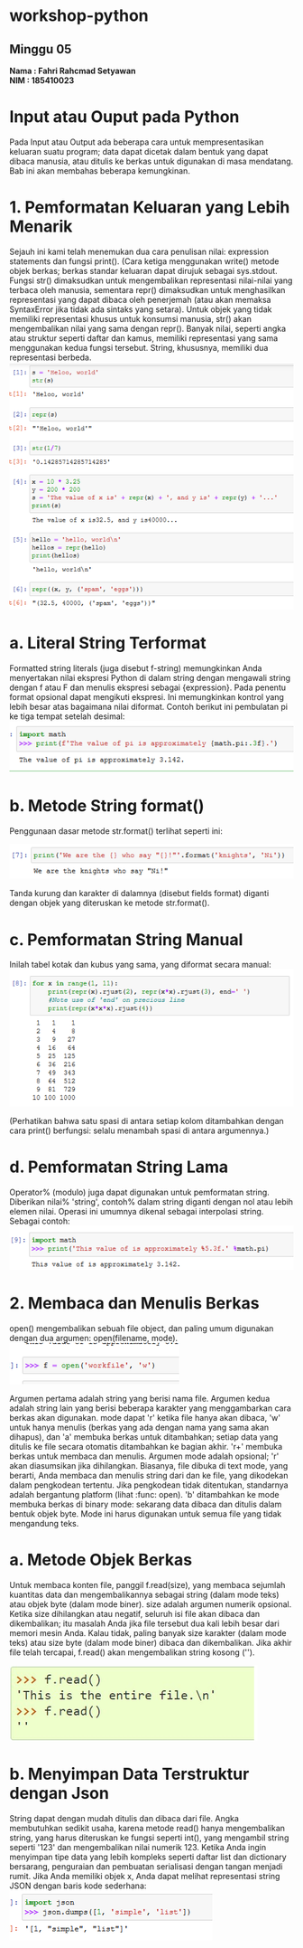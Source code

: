 # workshop-python
<h2>Minggu 05</h2>
<b>Nama : Fahri Rahcmad Setyawan</b></br>
<b>NIM : 185410023</b>

# Input atau Ouput pada Python
Pada Input atau Output ada beberapa cara untuk mempresentasikan keluaran suatu program; data dapat dicetak dalam bentuk yang dapat dibaca manusia, atau ditulis ke 
berkas untuk digunakan di masa mendatang. Bab ini akan membahas beberapa kemungkinan.
# 1.	Pemformatan Keluaran yang Lebih Menarik
Sejauh ini kami telah menemukan dua cara penulisan nilai: expression statements dan fungsi print(). (Cara ketiga menggunakan write() metode objek berkas; berkas 
standar keluaran dapat dirujuk sebagai sys.stdout.
Fungsi str() dimaksudkan untuk mengembalikan representasi nilai-nilai yang terbaca oleh manusia, sementara repr() dimaksudkan untuk menghasilkan representasi 
yang dapat dibaca oleh penerjemah (atau akan memaksa SyntaxError jika tidak ada sintaks yang setara). Untuk objek yang tidak memiliki representasi khusus untuk 
konsumsi manusia, str() akan mengembalikan nilai yang sama dengan repr(). Banyak nilai, seperti angka atau struktur seperti daftar dan kamus, memiliki representasi 
yang sama menggunakan kedua fungsi tersebut. String, khususnya, memiliki dua representasi berbeda.
<img src="https://github.com/Fahri54/workshop-python/blob/main/minggu-05/gambar/1.png"/>

# a.	Literal String Terformat
Formatted string literals (juga disebut f-string) memungkinkan Anda menyertakan nilai ekspresi Python di dalam string dengan mengawali string dengan f atau F dan 
menulis ekspresi sebagai {expression}.
Pada penentu format opsional dapat mengikuti ekspresi. Ini memungkinkan kontrol yang lebih besar atas bagaimana nilai diformat. Contoh berikut ini pembulatan pi 
ke tiga tempat setelah desimal:
<img src="https://github.com/Fahri54/workshop-python/blob/main/minggu-05/gambar/2.png"/>

# b.	Metode String format()
Penggunaan dasar metode str.format() terlihat seperti ini:

<img src="https://github.com/Fahri54/workshop-python/blob/main/minggu-05/gambar/3.png"/>

Tanda kurung dan karakter di dalamnya (disebut fields format) diganti dengan objek yang diteruskan ke metode str.format().

# c.	Pemformatan String Manual
Inilah tabel kotak dan kubus yang sama, yang diformat secara manual:
<img src="https://github.com/Fahri54/workshop-python/blob/main/minggu-05/gambar/4.png"/>

(Perhatikan bahwa satu spasi di antara setiap kolom ditambahkan dengan cara print() berfungsi: selalu menambah spasi di antara argumennya.)

# d.	Pemformatan String Lama
Operator% (modulo) juga dapat digunakan untuk pemformatan string. Diberikan nilai% 'string', contoh% dalam string diganti dengan nol atau lebih elemen nilai. 
Operasi ini umumnya dikenal sebagai interpolasi string. Sebagai contoh:
<img src="https://github.com/Fahri54/workshop-python/blob/main/minggu-05/gambar/5.png"/>

# 2.	Membaca dan Menulis Berkas
open() mengembalikan sebuah file object, dan paling umum digunakan dengan dua argumen: open(filename, mode).
<img src="https://github.com/Fahri54/workshop-python/blob/main/minggu-05/gambar/6.png"/>

Argumen pertama adalah string yang berisi nama file. Argumen kedua adalah string lain yang berisi beberapa karakter yang menggambarkan cara berkas akan digunakan. 
mode dapat 'r' ketika file hanya akan dibaca, 'w' untuk hanya menulis (berkas yang ada dengan nama yang sama akan dihapus), dan 'a' membuka berkas untuk ditambahkan;
setiap data yang ditulis ke file secara otomatis ditambahkan ke bagian akhir. 'r+' membuka berkas untuk membaca dan menulis. Argumen mode adalah opsional; 'r' akan 
diasumsikan jika dihilangkan.
Biasanya, file dibuka di text mode, yang berarti, Anda membaca dan menulis string dari dan ke file, yang dikodekan dalam pengkodean tertentu. Jika pengkodean tidak 
ditentukan, standarnya adalah bergantung platform (lihat :func: open). 'b' ditambahkan ke mode membuka berkas di binary mode: sekarang data dibaca dan ditulis dalam 
bentuk objek byte. Mode ini harus digunakan untuk semua file yang tidak mengandung teks.

# a.	Metode Objek Berkas
Untuk membaca konten file, panggil f.read(size), yang membaca sejumlah kuantitas data dan mengembalikannya sebagai string (dalam mode teks) atau objek byte (dalam 
mode biner). size adalah argumen numerik opsional. Ketika size dihilangkan atau negatif, seluruh isi file akan dibaca dan dikembalikan; itu masalah Anda jika file 
tersebut dua kali lebih besar dari memori mesin Anda. Kalau tidak, paling banyak size karakter (dalam mode teks) atau size byte (dalam mode biner) dibaca dan 
dikembalikan. Jika akhir file telah tercapai, f.read() akan mengembalikan string kosong ('').

<img src="https://github.com/Fahri54/workshop-python/blob/main/minggu-05/gambar/7.png"/>

# b.	Menyimpan Data Terstruktur dengan Json
String dapat dengan mudah ditulis dan dibaca dari file. Angka membutuhkan sedikit usaha, karena metode read() hanya mengembalikan string, yang harus diteruskan ke 
fungsi seperti int(), yang mengambil string seperti '123' dan mengembalikan nilai numerik 123. Ketika Anda ingin menyimpan tipe data yang lebih kompleks seperti 
daftar list dan dictionary bersarang, penguraian dan pembuatan serialisasi dengan tangan menjadi rumit. Jika Anda memiliki objek x, Anda dapat melihat representasi 
string JSON dengan baris kode sederhana:
<img src="https://github.com/Fahri54/workshop-python/blob/main/minggu-05/gambar/8.png"/>
